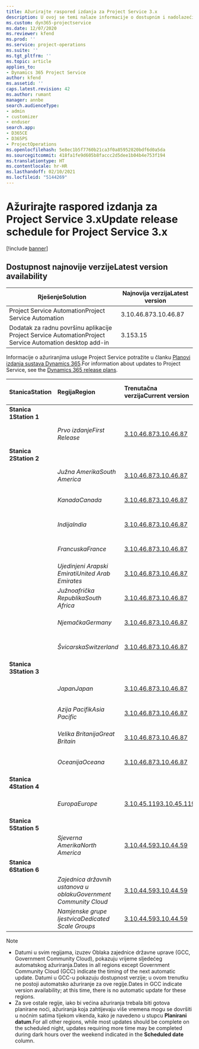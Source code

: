 ```yaml
---
title: Ažurirajte raspored izdanja za Project Service 3.x
description: U ovoj se temi nalaze informacije o dostupnim i nadolazećim izdanjima aplikacije Dynamics 365 Project Service Automation.
ms.custom: dyn365-projectservice
ms.date: 12/07/2020
ms.reviewer: kfend
ms.prod: ''
ms.service: project-operations
ms.suite: ''
ms.tgt_pltfrm: ''
ms.topic: article
applies_to:
- Dynamics 365 Project Service
author: kfend
ms.assetid: ''
caps.latest.revision: 42
ms.author: rumant
manager: annbe
search.audienceType:
- admin
- customizer
- enduser
search.app:
- D365CE
- D365PS
- ProjectOperations
ms.openlocfilehash: 5e8ec1b5f7760b21ca3f0a85952820bdf6d0a5da
ms.sourcegitcommit: 418fa1fe9d605b8faccc2d5dee1b04b4e753f194
ms.translationtype: HT
ms.contentlocale: hr-HR
ms.lasthandoff: 02/10/2021
ms.locfileid: "5144269"
---
```

# <a name="update-release-schedule-for-project-service-3x"></a><span data-ttu-id="a1ed0-103">Ažurirajte raspored izdanja za Project Service 3.x</span><span class="sxs-lookup"><span data-stu-id="a1ed0-103">Update release schedule for Project Service 3.x</span></span>

[!include [banner](../includes/psa-now-project-operations.md)]

## <a name="latest-version-availability"></a><span data-ttu-id="a1ed0-104">Dostupnost najnovije verzije</span><span class="sxs-lookup"><span data-stu-id="a1ed0-104">Latest version availability</span></span>

| <span data-ttu-id="a1ed0-105">Rješenje</span><span class="sxs-lookup"><span data-stu-id="a1ed0-105">Solution</span></span>  | <span data-ttu-id="a1ed0-106">Najnovija verzija</span><span class="sxs-lookup"><span data-stu-id="a1ed0-106">Latest version</span></span> |
|-------|----|
| <span data-ttu-id="a1ed0-107">Project Service Automation</span><span class="sxs-lookup"><span data-stu-id="a1ed0-107">Project Service Automation</span></span>    | <span data-ttu-id="a1ed0-108">3.10.46.87</span><span class="sxs-lookup"><span data-stu-id="a1ed0-108">3.10.46.87</span></span> |
| <span data-ttu-id="a1ed0-109">Dodatak za radnu površinu aplikacije Project Service Automation</span><span class="sxs-lookup"><span data-stu-id="a1ed0-109">Project Service Automation desktop add-in</span></span>                | <span data-ttu-id="a1ed0-110">3.15</span><span class="sxs-lookup"><span data-stu-id="a1ed0-110">3.15</span></span>          |

<span data-ttu-id="a1ed0-111">Informacije o ažuriranjima usluge Project Service potražite u članku [Planovi izdanja sustava Dynamics 365](https://docs.microsoft.com/dynamics365/release-plans/).</span><span class="sxs-lookup"><span data-stu-id="a1ed0-111">For information about updates to Project Service, see the [Dynamics 365 release plans](https://docs.microsoft.com/dynamics365/release-plans/).</span></span> 

| <span data-ttu-id="a1ed0-112">Stanica</span><span class="sxs-lookup"><span data-stu-id="a1ed0-112">Station</span></span>  | <span data-ttu-id="a1ed0-113">Regija</span><span class="sxs-lookup"><span data-stu-id="a1ed0-113">Region</span></span> | <span data-ttu-id="a1ed0-114">Trenutačna verzija</span><span class="sxs-lookup"><span data-stu-id="a1ed0-114">Current version</span></span> | <span data-ttu-id="a1ed0-115">Sljedeća verzija</span><span class="sxs-lookup"><span data-stu-id="a1ed0-115">Next version</span></span> |  <span data-ttu-id="a1ed0-116">Zakazani datum</span><span class="sxs-lookup"><span data-stu-id="a1ed0-116">Scheduled date</span></span>
| :---   | :---   | :---   | :---   |:---   |         
|<span data-ttu-id="a1ed0-117"><strong>Stanica 1</strong></span><span class="sxs-lookup"><span data-stu-id="a1ed0-117"><strong>Station 1</strong></span></span> | |  |  | |
| | <span data-ttu-id="a1ed0-118"><i>Prvo izdanje</i></span><span class="sxs-lookup"><span data-stu-id="a1ed0-118"><i>First Release</i></span></span> | [<span data-ttu-id="a1ed0-119">3.10.46.87</span><span class="sxs-lookup"><span data-stu-id="a1ed0-119">3.10.46.87</span></span>](whats-new-ur-28-5.md) | <span data-ttu-id="a1ed0-120">TBD</span><span class="sxs-lookup"><span data-stu-id="a1ed0-120">TBD</span></span> | <span data-ttu-id="a1ed0-121">19. veljače 2021.</span><span class="sxs-lookup"><span data-stu-id="a1ed0-121">February 19, 2021</span></span>
|<span data-ttu-id="a1ed0-122"><strong>Stanica 2</strong></span><span class="sxs-lookup"><span data-stu-id="a1ed0-122"><strong>Station 2</strong></span></span> | |  |  | |
| | <span data-ttu-id="a1ed0-123"><i>Južna Amerika</i></span><span class="sxs-lookup"><span data-stu-id="a1ed0-123"><i>South America</i></span></span> | [<span data-ttu-id="a1ed0-124">3.10.46.87</span><span class="sxs-lookup"><span data-stu-id="a1ed0-124">3.10.46.87</span></span>](whats-new-ur-28-5.md) | <span data-ttu-id="a1ed0-125">TBD</span><span class="sxs-lookup"><span data-stu-id="a1ed0-125">TBD</span></span> | <span data-ttu-id="a1ed0-126">26. veljače 2021.</span><span class="sxs-lookup"><span data-stu-id="a1ed0-126">February 26, 2021</span></span>
| | <span data-ttu-id="a1ed0-127"><i>Kanada</i></span><span class="sxs-lookup"><span data-stu-id="a1ed0-127"><i>Canada</i></span></span> | [<span data-ttu-id="a1ed0-128">3.10.46.87</span><span class="sxs-lookup"><span data-stu-id="a1ed0-128">3.10.46.87</span></span>](whats-new-ur-28-5.md) | <span data-ttu-id="a1ed0-129">TBD</span><span class="sxs-lookup"><span data-stu-id="a1ed0-129">TBD</span></span> | <span data-ttu-id="a1ed0-130">26. veljače 2021.</span><span class="sxs-lookup"><span data-stu-id="a1ed0-130">February 26, 2021</span></span>
| | <span data-ttu-id="a1ed0-131"><i>Indija</i></span><span class="sxs-lookup"><span data-stu-id="a1ed0-131"><i>India</i></span></span> | [<span data-ttu-id="a1ed0-132">3.10.46.87</span><span class="sxs-lookup"><span data-stu-id="a1ed0-132">3.10.46.87</span></span>](whats-new-ur-28-5.md) | <span data-ttu-id="a1ed0-133">TBD</span><span class="sxs-lookup"><span data-stu-id="a1ed0-133">TBD</span></span> | <span data-ttu-id="a1ed0-134">26. veljače 2021.</span><span class="sxs-lookup"><span data-stu-id="a1ed0-134">February 26, 2021</span></span>
| | <span data-ttu-id="a1ed0-135"><i>Francuska</i></span><span class="sxs-lookup"><span data-stu-id="a1ed0-135"><i>France</i></span></span> | [<span data-ttu-id="a1ed0-136">3.10.46.87</span><span class="sxs-lookup"><span data-stu-id="a1ed0-136">3.10.46.87</span></span>](whats-new-ur-28-5.md) | <span data-ttu-id="a1ed0-137">TBD</span><span class="sxs-lookup"><span data-stu-id="a1ed0-137">TBD</span></span> | <span data-ttu-id="a1ed0-138">26. veljače 2021.</span><span class="sxs-lookup"><span data-stu-id="a1ed0-138">February 26, 2021</span></span>
| | <span data-ttu-id="a1ed0-139"><i>Ujedinjeni Arapski Emirati</i></span><span class="sxs-lookup"><span data-stu-id="a1ed0-139"><i>United Arab Emirates</i></span></span> | [<span data-ttu-id="a1ed0-140">3.10.46.87</span><span class="sxs-lookup"><span data-stu-id="a1ed0-140">3.10.46.87</span></span>](whats-new-ur-28-5.md) | <span data-ttu-id="a1ed0-141">TBD</span><span class="sxs-lookup"><span data-stu-id="a1ed0-141">TBD</span></span> | <span data-ttu-id="a1ed0-142">26. veljače 2021.</span><span class="sxs-lookup"><span data-stu-id="a1ed0-142">February 26, 2021</span></span>
| | <span data-ttu-id="a1ed0-143"><i>Južnoafrička Republika</i></span><span class="sxs-lookup"><span data-stu-id="a1ed0-143"><i>South Africa</i></span></span> | [<span data-ttu-id="a1ed0-144">3.10.46.87</span><span class="sxs-lookup"><span data-stu-id="a1ed0-144">3.10.46.87</span></span>](whats-new-ur-28-5.md) | <span data-ttu-id="a1ed0-145">TBD</span><span class="sxs-lookup"><span data-stu-id="a1ed0-145">TBD</span></span> | <span data-ttu-id="a1ed0-146">26. veljače 2021.</span><span class="sxs-lookup"><span data-stu-id="a1ed0-146">February 26, 2021</span></span>
| | <span data-ttu-id="a1ed0-147"><i>Njemačka</i></span><span class="sxs-lookup"><span data-stu-id="a1ed0-147"><i>Germany</i></span></span> | [<span data-ttu-id="a1ed0-148">3.10.46.87</span><span class="sxs-lookup"><span data-stu-id="a1ed0-148">3.10.46.87</span></span>](whats-new-ur-28-5.md) | <span data-ttu-id="a1ed0-149">TBD</span><span class="sxs-lookup"><span data-stu-id="a1ed0-149">TBD</span></span> | <span data-ttu-id="a1ed0-150">26. veljače 2021.</span><span class="sxs-lookup"><span data-stu-id="a1ed0-150">February 26, 2021</span></span>
| | <span data-ttu-id="a1ed0-151"><i>Švicarska</i></span><span class="sxs-lookup"><span data-stu-id="a1ed0-151"><i>Switzerland</i></span></span> | [<span data-ttu-id="a1ed0-152">3.10.46.87</span><span class="sxs-lookup"><span data-stu-id="a1ed0-152">3.10.46.87</span></span>](whats-new-ur-28-5.md) | <span data-ttu-id="a1ed0-153">TBD</span><span class="sxs-lookup"><span data-stu-id="a1ed0-153">TBD</span></span> | <span data-ttu-id="a1ed0-154">26. veljače 2021.</span><span class="sxs-lookup"><span data-stu-id="a1ed0-154">February 26, 2021</span></span>
|<span data-ttu-id="a1ed0-155"><strong>Stanica 3</strong></span><span class="sxs-lookup"><span data-stu-id="a1ed0-155"><strong>Station 3</strong></span></span> | |  |  | |
| | <span data-ttu-id="a1ed0-156"><i>Japan</i></span><span class="sxs-lookup"><span data-stu-id="a1ed0-156"><i>Japan</i></span></span> | [<span data-ttu-id="a1ed0-157">3.10.46.87</span><span class="sxs-lookup"><span data-stu-id="a1ed0-157">3.10.46.87</span></span>](whats-new-ur-28-5.md) | <span data-ttu-id="a1ed0-158">TBD</span><span class="sxs-lookup"><span data-stu-id="a1ed0-158">TBD</span></span> | <span data-ttu-id="a1ed0-159">05. ožujka 2021.</span><span class="sxs-lookup"><span data-stu-id="a1ed0-159">March 05, 2021</span></span>
| | <span data-ttu-id="a1ed0-160"><i>Azija Pacifik</i></span><span class="sxs-lookup"><span data-stu-id="a1ed0-160"><i>Asia Pacific</i></span></span> | [<span data-ttu-id="a1ed0-161">3.10.46.87</span><span class="sxs-lookup"><span data-stu-id="a1ed0-161">3.10.46.87</span></span>](whats-new-ur-28-5.md) | <span data-ttu-id="a1ed0-162">TBD</span><span class="sxs-lookup"><span data-stu-id="a1ed0-162">TBD</span></span> | <span data-ttu-id="a1ed0-163">05. ožujka 2021.</span><span class="sxs-lookup"><span data-stu-id="a1ed0-163">March 05, 2021</span></span>
| | <span data-ttu-id="a1ed0-164"><i>Velika Britanija</i></span><span class="sxs-lookup"><span data-stu-id="a1ed0-164"><i>Great Britain</i></span></span> | [<span data-ttu-id="a1ed0-165">3.10.46.87</span><span class="sxs-lookup"><span data-stu-id="a1ed0-165">3.10.46.87</span></span>](whats-new-ur-28-5.md) | <span data-ttu-id="a1ed0-166">TBD</span><span class="sxs-lookup"><span data-stu-id="a1ed0-166">TBD</span></span> | <span data-ttu-id="a1ed0-167">05. ožujka 2021.</span><span class="sxs-lookup"><span data-stu-id="a1ed0-167">March 05, 2021</span></span>
| | <span data-ttu-id="a1ed0-168"><i>Oceanija</i></span><span class="sxs-lookup"><span data-stu-id="a1ed0-168"><i>Oceana</i></span></span> | [<span data-ttu-id="a1ed0-169">3.10.46.87</span><span class="sxs-lookup"><span data-stu-id="a1ed0-169">3.10.46.87</span></span>](whats-new-ur-28-5.md) | <span data-ttu-id="a1ed0-170">TBD</span><span class="sxs-lookup"><span data-stu-id="a1ed0-170">TBD</span></span> | <span data-ttu-id="a1ed0-171">05. ožujka 2021.</span><span class="sxs-lookup"><span data-stu-id="a1ed0-171">March 05, 2021</span></span>
|<span data-ttu-id="a1ed0-172"><strong>Stanica 4</strong></span><span class="sxs-lookup"><span data-stu-id="a1ed0-172"><strong>Station 4</strong></span></span> | |  |  | |
| | <span data-ttu-id="a1ed0-173"><i>Europa</i></span><span class="sxs-lookup"><span data-stu-id="a1ed0-173"><i>Europe</i></span></span> | [<span data-ttu-id="a1ed0-174">3.10.45.119</span><span class="sxs-lookup"><span data-stu-id="a1ed0-174">3.10.45.119</span></span>](whats-new-ur-27-5.md) | [<span data-ttu-id="a1ed0-175">3.10.46.87</span><span class="sxs-lookup"><span data-stu-id="a1ed0-175">3.10.46.87</span></span>](whats-new-ur-28-5.md) | <span data-ttu-id="a1ed0-176">19. veljače 2021.</span><span class="sxs-lookup"><span data-stu-id="a1ed0-176">February 19, 2021</span></span>
|<span data-ttu-id="a1ed0-177"><strong>Stanica 5</strong></span><span class="sxs-lookup"><span data-stu-id="a1ed0-177"><strong>Station 5</strong></span></span> | |  |  | |
| | <span data-ttu-id="a1ed0-178"><i>Sjeverna Amerika</i></span><span class="sxs-lookup"><span data-stu-id="a1ed0-178"><i>North America</i></span></span> | [<span data-ttu-id="a1ed0-179">3.10.44.59</span><span class="sxs-lookup"><span data-stu-id="a1ed0-179">3.10.44.59</span></span>](whats-new-ur-26.md) | [<span data-ttu-id="a1ed0-180">3.10.45.119</span><span class="sxs-lookup"><span data-stu-id="a1ed0-180">3.10.45.119</span></span>](whats-new-ur-27-5.md) | <span data-ttu-id="a1ed0-181">12. veljače 2021.</span><span class="sxs-lookup"><span data-stu-id="a1ed0-181">February 12, 2021</span></span>
|<span data-ttu-id="a1ed0-182"><strong>Stanica 6</strong></span><span class="sxs-lookup"><span data-stu-id="a1ed0-182"><strong>Station 6</strong></span></span> | |  |  | |
| | <span data-ttu-id="a1ed0-183"><i>Zajednica državnih ustanova u oblaku</i></span><span class="sxs-lookup"><span data-stu-id="a1ed0-183"><i>Government Community Cloud</i></span></span> | [<span data-ttu-id="a1ed0-184">3.10.44.59</span><span class="sxs-lookup"><span data-stu-id="a1ed0-184">3.10.44.59</span></span>](whats-new-ur-26.md) | [<span data-ttu-id="a1ed0-185">3.10.45.119</span><span class="sxs-lookup"><span data-stu-id="a1ed0-185">3.10.45.119</span></span>](whats-new-ur-27-5.md) | <span data-ttu-id="a1ed0-186">12. veljače 2021.</span><span class="sxs-lookup"><span data-stu-id="a1ed0-186">February 12, 2021</span></span>
| | <span data-ttu-id="a1ed0-187"><i>Namjenske grupe ljestvica</i></span><span class="sxs-lookup"><span data-stu-id="a1ed0-187"><i>Dedicated Scale Groups</i></span></span> | [<span data-ttu-id="a1ed0-188">3.10.44.59</span><span class="sxs-lookup"><span data-stu-id="a1ed0-188">3.10.44.59</span></span>](whats-new-ur-26.md) | [<span data-ttu-id="a1ed0-189">3.10.45.119</span><span class="sxs-lookup"><span data-stu-id="a1ed0-189">3.10.45.119</span></span>](whats-new-ur-27-5.md) | <span data-ttu-id="a1ed0-190">19. veljače 2021.</span><span class="sxs-lookup"><span data-stu-id="a1ed0-190">February 19, 2021</span></span>

>[!Note]
> - <span data-ttu-id="a1ed0-191">Datumi u svim regijama, izuzev Oblaka zajednice državne uprave (GCC, Government Community Cloud), pokazuju vrijeme sljedećeg automatskog ažuriranja.</span><span class="sxs-lookup"><span data-stu-id="a1ed0-191">Dates in all regions except Government Community Cloud (GCC) indicate the timing of the next automatic update.</span></span> <span data-ttu-id="a1ed0-192">Datumi u GCC-u pokazuju dostupnost verzije; u ovom trenutku ne postoji automatsko ažuriranje za ove regije.</span><span class="sxs-lookup"><span data-stu-id="a1ed0-192">Dates in GCC indicate version availability; at this time, there is no automatic update for these regions.</span></span>
> - <span data-ttu-id="a1ed0-193">Za sve ostale regije, iako bi većina ažuriranja trebala biti gotova planirane noći, ažuriranja koja zahtijevaju više vremena mogu se dovršiti u noćnim satima tijekom vikenda, kako je navedeno u stupcu **Planirani datum**.</span><span class="sxs-lookup"><span data-stu-id="a1ed0-193">For all other regions, while most updates should be complete on the scheduled night, updates requiring more time may be completed during dark hours over the weekend indicated in the **Scheduled date** column.</span></span>
